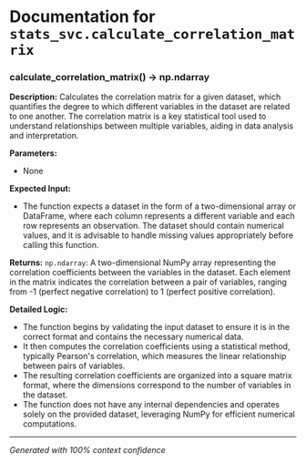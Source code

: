 # Documentation for `stats_svc.calculate_correlation_matrix`

### calculate_correlation_matrix() -> np.ndarray

**Description:**
Calculates the correlation matrix for a given dataset, which quantifies the degree to which different variables in the dataset are related to one another. The correlation matrix is a key statistical tool used to understand relationships between multiple variables, aiding in data analysis and interpretation.

**Parameters:**
- None

**Expected Input:**
- The function expects a dataset in the form of a two-dimensional array or DataFrame, where each column represents a different variable and each row represents an observation. The dataset should contain numerical values, and it is advisable to handle missing values appropriately before calling this function.

**Returns:**
`np.ndarray`: A two-dimensional NumPy array representing the correlation coefficients between the variables in the dataset. Each element in the matrix indicates the correlation between a pair of variables, ranging from -1 (perfect negative correlation) to 1 (perfect positive correlation).

**Detailed Logic:**
- The function begins by validating the input dataset to ensure it is in the correct format and contains the necessary numerical data.
- It then computes the correlation coefficients using a statistical method, typically Pearson's correlation, which measures the linear relationship between pairs of variables.
- The resulting correlation coefficients are organized into a square matrix format, where the dimensions correspond to the number of variables in the dataset.
- The function does not have any internal dependencies and operates solely on the provided dataset, leveraging NumPy for efficient numerical computations.

---
*Generated with 100% context confidence*
